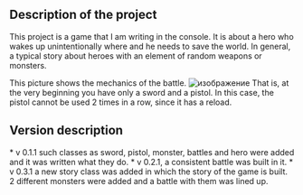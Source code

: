 <h2>Description of the project</h2>
This project is a game that I am writing in the console. It is about a hero who wakes up unintentionally where and he needs to save the world. In general, a typical story about heroes with an element of random weapons or monsters.

This picture shows the mechanics of the battle. 
![изображение](https://user-images.githubusercontent.com/90257039/140470479-174baddd-abce-49ad-9276-94027b409543.png)
That is, at the very beginning you have only a sword and a pistol. In this case, the pistol cannot be used 2 times in a row, since it has a reload. 


<h2>Version description </h2>
* v 0.1.1 such classes as sword, pistol, monster, battles and hero were added and it was written what they do.
* v 0.2.1, a consistent battle was built in it.
* v 0.3.1 a new story class was added in which the story of the game is built. 2 different monsters were added and a battle with them was lined up. 

